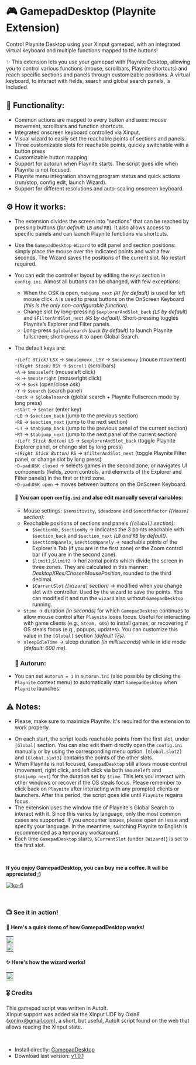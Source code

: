 # 🎮 GamepadDesktop (Playnite Extension)
Control Playnite Desktop using your Xinput gamepad, with an integrated virtual keyboard and multiple functions mapped to the buttons!

✨ This extension lets you use your gamepad with Playnite Desktop, allowing you to control various functions (mouse, scrollbars, Playnite shortcuts) and reach specific sections and panels through customizable positions. A virtual keyboard, to interact with fields, search and global search panels, is included.  
 
## 🚀 Functionality:
- Common actions are mapped to every button and axes: mouse movement, scrollbars and function shortcuts.
- Integrated onscreen keyboard controlled via Xinput.
- Visual wizard to easily set the reachable points of sections and panels.
- Three customizable slots for reachable points, quickly switchable with a button press
- Customizable button mapping.
- Support for autorun when Playnite starts. The script goes idle when Playnite is not focused.
- Playnite menu integration showing program status and quick actions (run/stop, config edit, launch Wizard).
- Support for different resolutions and auto-scaling onscreen keyboard.



## ⚙️ How it works:
- The extension divides the screen into "sections" that can be reached by pressing buttons (*for default:* `LB` *and* `RB`). It also allows access to specific panels and can launch Playnite functions via shortcuts.
- Use the `GamepadDesktop-Wizard` to edit panel and section positions: simply place the mouse over the indicated points and wait a few seconds. The Wizard saves the positions of the current slot. No restart required.
- You can edit the controller layout by editing the `Keys` section in `config.ini`. Almost all buttons can be changed, with few exceptions:
  - When the OSK is open, `tabjump_next` *(`RT` for default)* is used for left mouse click. `A` is used to press buttons on the OnScreen Keyboard *(this is the only non-configurable function).*
  - Change slot by long-pressing `$explorerAndSlot_back` *(`LS` by default)* and `$FilterAndSlot_next` *(`RS` by default).* Short-pressing toggles Playnite’s Explorer and Filter panels.
  - Long-press `$globalsearch` *(`back` by default)* to launch Playnite fullscreen; short-press it to open Global Search.
- The default keys are:
  
  -*`(Left Stick)`* `LSX` → `$mousemovx` , `LSY` → `$mousemovy` (mouse movement)    
  -*`(Right Stick)`* `RSY` → `$scroll` (scrollbars)  
  -`A` → `$mouseleft` (mouseleft click)  
  -`B` → `$mouseright` (mouseright click)  
  -`X` → `$osk` (open/close osk)  
  -`Y` → `$search` (search panel)  
  -`back` → `$globalsearch` (global search + Playnite Fullscreen mode by long press)  
  -`start` → `$enter` (enter key)  
  -`LB` → `$section_back` (jump to the previous section)  
  -`RB` → `$section_next` (jump to the next section)  
  -`LT` → `$tabjump_back` (jump to the previous panel of the current section)  
  -`RT` → `$tabjump_next` (jump to the next panel of the current section)  
  -*`(Left Stick Button)`* `LS` → `$explorerAndSlot_back` (toggle Playnite Explorer panel, or change slot by long press)  
  -*`(Right Stick Button)`* `RS` → `$filterAndSlot_next` (toggle Playnite Filter panel, or change slot by long press)  
  -`D-pad`:`OSK closed` → selects games in the second zone, or navigates UI components (fields, zoom controls, and elements of the Explorer and Filter panels) in the first or third zone.   
  -`D-pad`:`OSK open` → moves between buttons on the OnScreen Keyboard.

  
  #### 📄 You can open `config.ini` and also edit manually several variables:
  - Mouse settings: `$sensitivity`, `$deadzone` and `$smoothfactor` *(`[Mouse]` section):*
  - Reachable positions of sections and panels *(`[Global]` section):*
    - `$sectionNx`, `$sectionNy` → indicates the 3 points reachable with `$section_back` and `$section_next` *(`LB` and `RB` by default).*  
    - `$sectionNpanelx`, `$sectionNpanely` → reachable points of the Explorer's Tab (if you are in the first zone) or the Zoom control bar (if you are in the second zone).  
    - `$limit1`,`$limit2` → horizontal points which divide the screen in three zones. They are calculated in this manner: *DesktopXRes/ChosenMousePosition*, rounded to the third decimal.
    - `$CurrentSlot` *(`[Wizard]` section)* → modified when you change slot with controller. Used by the wizard to save the points. You can modified it and run the `wizard` also without `GamepadDesktop` running.
  - `$time` → duration *(in seconds)* for which `GamepadDesktop` continues to allow mouse control after `Playnite` loses focus. Useful for interacting with game clients (e.g., `Steam, GOG`) to install games, or recovering if OS steals focus (e.g., popups, updates). You can customize this value in the `[Global]` section *(default 17s).*
  - `sleepIdleTime` → sleep duration *(in milliseconds)* while in idle mode *(default: 600 ms).*

 

  ### 🔄 Autorun:  
- You can set `Autorun = 1` in `autorun.ini` (also possible by clicking the `Playnite` context menu) to automatically start `GamepadDesktop` when `Playnite` launches.
 

## ⚠️ Notes:
- Please, make sure to maximize Playnite. It's required for the extension to work properly.
<!-- - When Playnite is not focused, `GamepadDesktop` still allows control of the cursor and mouse buttons for 17 seconds. This period lets you interact with game launchers or clients (e.g., Steam, GOG) to install games. After that, the script enters idle mode.!--> 
- On each start, the script loads reachable points from the first slot, under `[Global]` section. You can also edit them directly open the `config.ini` manually or by using the corresponding menu option. `[Global.slot2]` and `[Global.slot3]` contains the points of the other slots.
- When Playnite is not focused, `GamepadDesktop` still allows mouse control (movement, right click, and left click via both `$mouseleft` and `$tabjump_next`) for the duration set by `$time`. This lets you interact with other windows or recover if the OS steals focus. Please remember to click back on `Playnite` after interacting with any prompted clients or launchers. After this period, the script goes idle until `Playnite` regains focus.
- The extension uses the window title of Playnite's Global Search to interact with it. Since this varies by language, only the most common cases are supported. If you encounter issues, please open an issue and specify your language. In the meantime, switching Playnite to English is recommended as a temporary workaround.
- Each time `GamepadDesktop` starts, `$CurrentSlot` (under `[Wizard]`) is set to the first slot.

<br>

**If you enjoy GamepadDesktop, you can buy me a coffee. It will be appreciated ;)**

[![ko-fi](https://ko-fi.com/img/githubbutton_sm.svg)](https://ko-fi.com/E1E214R1KB)

<br>


<!--![1](https://github.com/roob-p/GamepadDesktop-PlayniteExtension/blob/main/media/1.gif)!-->
<!--[2](https://github.com/roob-p/GamepadDesktop-PlayniteExtension/blob/main/media/2.gif)!-->

### 📺 See it in action!
🚀 **Here's a quick demo of how GamepadDesktop works!**
<!--Here's a quick demo of how GamepadDesktop works:!-->

<table style="width: 100%; text-align: left;">
  <tr>
    <td style="padding: 0; vertical-align: top;">
      <img src="https://github.com/roob-p/GamepadDesktop-PlayniteExtension/blob/main/media/1.gif" style="width: 100%; height: auto;" />
    </td>
  </tr>
   <tr>
    <td style="padding: 0; vertical-align: top;">
      <img src="https://github.com/roob-p/GamepadDesktop-PlayniteExtension/blob/main/media/2.gif" style="width: 100%; height: auto;" />
         </td>
  </tr>
</table>




#### ✨ Here's how the wizard works!  
<table style="width: 100%; text-align: left;">
<tr>
    <td style="padding: 0; vertical-align: top;">
      <img src="https://github.com/roob-p/GamepadDesktop-PlayniteExtension/blob/main/media/3.gif" style="width: 100%; height: auto;" />
    </td>
 </tr>
 </table>
<!--![Wizard](https://github.com/roob-p/GamepadDesktop-PlayniteExtension/blob/main/media/3.gif)!-->



### 🎖️ Credits
This gamepad script was written in AutoIt.  
XInput support was added via the XInput UDF by Oxin8 (xoninx@gmail.com), a short, but useful, AutoIt script found on the web that allows reading the XInput state.

<br>

- Install directly:
  [GamepadDesktop](https://playnite.link/addons.html#GamepadDesktop)
- Download last version:
[v1.0.1]( https://github.com/roob-p/GamepadDesktop-PlayniteExtension/releases/download/v1.0.1/GamepadDesktop_v1.0.1.pext)




  
